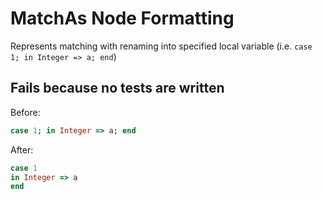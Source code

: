 <!-- BEGIN_AUTOGENERATED -->

# MatchAs Node Formatting

Represents matching with renaming into specified local variable (i.e. `case 1; in Integer => a; end`)

<!-- END_AUTOGENERATED -->

## Fails because no tests are written

Before:

```ruby
case 1; in Integer => a; end
```

After:

```ruby
case 1
in Integer => a
end
```
